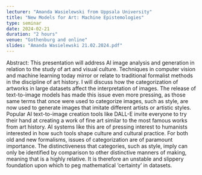 ```yaml
---
lecturer: "Amanda Wasielewski from Uppsala University"
title: "New Models for Art: Machine Epistemologies"
type: seminar
date: 2024-02-21
duration: "2 hours"
venue: "Gothenburg and online"
slides: "Amanda Wasielewski 21.02.2024.pdf"
---
```


Abstract: This presentation will address AI image analysis and generation in relation to the study of art and visual culture. Techniques in computer vision and machine learning today mirror or relate to traditional formalist methods in the discipline of art history. I will discuss how the categorization of artworks in large datasets affect the interpretation of images. The release of text-to-image models has made this issue even more pressing, as those same terms that once were used to categorize images, such as style, are now used to generate images that imitate different artists or artistic styles. Popular AI text-to-image creation tools like DALL-E invite everyone to try their hand at creating a work of fine art similar to the most famous works from art history. AI systems like this are of pressing interest to humanists interested in how such tools shape culture and cultural practice. For both old and new formalisms, issues of categorization are of paramount importance. The distinctiveness that categories, such as style, imply can only be identified by comparison to other distinctive manners of making, meaning that is a highly relative. It is therefore an unstable and slippery foundation upon which to peg mathematical ‘certainty’ in datasets.
